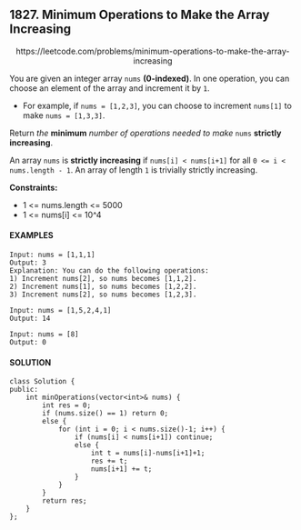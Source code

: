 ## 1827. Minimum Operations to Make the Array Increasing

<p align="center">
    https://leetcode.com/problems/minimum-operations-to-make-the-array-increasing
</P>

You are given an integer array `nums` **(0-indexed)**. In one operation, you can choose an element of the array and increment it by `1`.

- For example, if `nums = [1,2,3]`, you can choose to increment `nums[1]` to make `nums = [1,3,3]`.

Return _the_ **minimum** _number of operations needed to make_ `nums` **strictly increasing**.

An array `nums` is **strictly increasing** if `nums[i] < nums[i+1]` for all `0 <= i < nums.length - 1`. An array of length `1` is trivially strictly increasing.

**Constraints:**
- 1 <= nums.length <= 5000
- 1 <= nums[i] <= 10^4


<h4>EXAMPLES</h4>

```
Input: nums = [1,1,1]
Output: 3
Explanation: You can do the following operations:
1) Increment nums[2], so nums becomes [1,1,2].
2) Increment nums[1], so nums becomes [1,2,2].
3) Increment nums[2], so nums becomes [1,2,3].
```

```
Input: nums = [1,5,2,4,1]
Output: 14
```

```
Input: nums = [8]
Output: 0
```

<h4>SOLUTION</h4>

```
class Solution {
public:
    int minOperations(vector<int>& nums) {
        int res = 0;
        if (nums.size() == 1) return 0;
        else {
            for (int i = 0; i < nums.size()-1; i++) {
                if (nums[i] < nums[i+1]) continue;
                else {
                    int t = nums[i]-nums[i+1]+1;
                    res += t;
                    nums[i+1] += t;
                }
            }
        }
        return res;
    }
};
```
